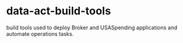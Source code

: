 # data-act-build-tools

build tools used to deploy Broker and USASpending applications and automate operations tasks.

